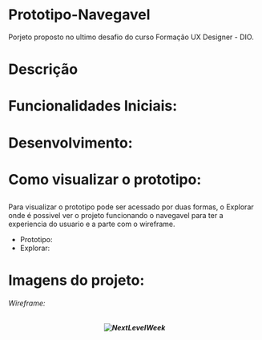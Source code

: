 # Prototipo-Navegavel
Porjeto proposto no ultimo desafio do curso Formação UX Designer - DIO.

# Descrição
##

# Funcionalidades Iniciais:
##


# Desenvolvimento:
##

# Como visualizar o prototipo:
##
Para visualizar o prototipo pode ser acessado por duas formas, o Explorar onde é possivel ver o projeto funcionando o navegavel para ter a experiencia do usuario e a parte com o wireframe.
* Prototipo:
* Explorar: 


# Imagens do projeto:

###### Wireframe:

<h5 align="center">
  <img alt="NextLevelWeek" title="#NextLevelWeek" src="" />
</h1>
